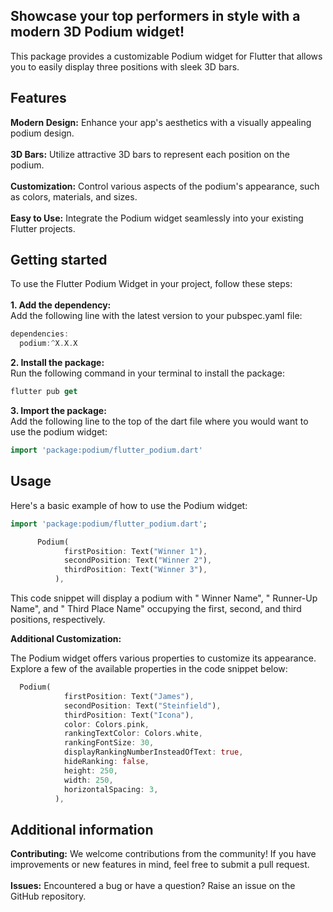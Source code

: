 ## Showcase your top performers in style with a modern 3D Podium widget!

This package provides a customizable Podium widget for Flutter that allows you to easily display three positions with sleek 3D bars.

## Features

<b>Modern Design:</b> Enhance your app's aesthetics with a visually appealing podium design.<br><br>
<b>3D Bars:</b> Utilize attractive 3D bars to represent each position on the podium.<br><br>
<b>Customization:</b> Control various aspects of the podium's appearance, such as colors, materials, and sizes.<br><br>
<b>Easy to Use:</b> Integrate the Podium widget seamlessly into your existing Flutter projects.

## Getting started

To use the Flutter Podium Widget in your project, follow these steps:<br><br>
<b>1. Add the dependency:</b><br>
Add the following line with the latest version to your pubspec.yaml file:<br>
```dart
dependencies:
  podium:^X.X.X
```
<b>2. Install the package:</b><br>
Run the following command in your terminal to install the package:<br>
```dart
flutter pub get
```
<b>3. Import the package:</b><br>
Add the following line to the top of the dart file where you would want to use the podium widget:<br>
```dart
import 'package:podium/flutter_podium.dart'
```

## Usage

Here's a basic example of how to use the Podium widget:
```dart
import 'package:podium/flutter_podium.dart';

      Podium(
            firstPosition: Text("Winner 1"),
            secondPosition: Text("Winner 2"),
            thirdPosition: Text("Winner 3"),
          ),
```
This code snippet will display a podium with " Winner Name", " Runner-Up Name", and " Third Place Name" occupying the first, second, and third positions, respectively.

<b>Additional Customization:</b>

The Podium widget offers various properties to customize its appearance. Explore a few of the available properties in the code snippet below:

```dart
  Podium(
            firstPosition: Text("James"),
            secondPosition: Text("Steinfield"),
            thirdPosition: Text("Icona"),
            color: Colors.pink,
            rankingTextColor: Colors.white,
            rankingFontSize: 30,
            displayRankingNumberInsteadOfText: true,
            hideRanking: false,
            height: 250,
            width: 250,
            horizontalSpacing: 3,
          ),
```

## Additional information

<b>Contributing:</b> We welcome contributions from the community! If you have improvements or new features in mind, feel free to submit a pull request.<br><br>
<b>Issues:</b> Encountered a bug or have a question? Raise an issue on the GitHub repository.<br><br><br>
